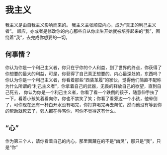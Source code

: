 # 我主义
我主义是由自我主义影响而来的。
我主义主张顺应内心，成为“真正的利己主义者”。
顺应，亦或者是修改你的内心那些自从你出生开始就被培养起来的“我”，围绕着“我”，去完成你想要的一切。

## 何事情？
你认为你是一个利己主义者，你只在乎你的个人利益，到了世界的终点，你获得了你想要的最大的利益，可是，你获得了自己真正想要的、内心最深处的，东西吗？
你认为你是一个利己主义者，你看着那些“西装革履”的家伙，觉得他们简直不配称为什么所谓的“利己主义者”，你拿着自己的武器，无畏的释放自己的欲望，直到自己死去，
你认为你是一个利己主义者，你看了看一个跌倒的孩子，随意伸手扶了一下，看着小孩笑着看向你，你也不禁笑了笑；你看了看旁边一个小孩，他晕倒了，可你现在还有一杯白开水没有喝完，你打算喝完再去帮忙，然而他没有等到你的帮助就死去了，旁人都在辱骂你，可你不觉得这有什么。

## “心”
作为第三个人，请你看着自己的内心，那里面藏在的不是“幽灵”，那只是“我”，只是“你”